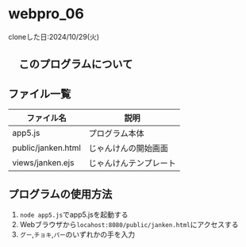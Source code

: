 # webpro_06
cloneした日:2024/10/29(火) 
## 　このプログラムについて

## ファイル一覧

ファイル名 | 説明
-|-
app5.js | プログラム本体
public/janken.html | じゃんけんの開始画面
views/janken.ejs | じゃんけんテンプレート


## プログラムの使用方法
1. ```node app5.js```でapp5.jsを起動する
1. Webブラウザから```locahost:8080/public/janken.html```にアクセスする
1. ```グー```,```チョキ```,```パー```のいずれかの手を入力
